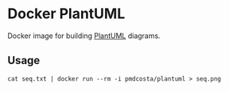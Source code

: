 # Docker PlantUML

Docker image for building [PlantUML](http://plantuml.com) diagrams.

## Usage

```
cat seq.txt | docker run --rm -i pmdcosta/plantuml > seq.png 
```

